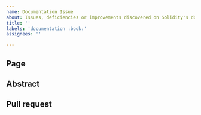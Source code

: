 ```yaml
---
name: Documentation Issue
about: Issues, deficiencies or improvements discovered on Solidity's documentation.
title: ''
labels: 'documentation :book:'
assignees: ''

---
```


## Page

<!--Please link directly to the page which you think has a problem.-->

## Abstract

<!--Please describe in detail what is wrong.-->

## Pull request

<!--Please link to your pull request which resolves this issue.-->
